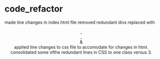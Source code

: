 # code_refactor
made line changes in index.html file removed redundant divs
replaced with <header>, <section>, <aside> & <footer>
applied line changes to css file to accomodate for changes in html.
consolidated some ofthe redundant lines in CSS to one class versus 3.
 
